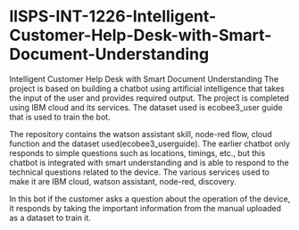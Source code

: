 # llSPS-INT-1226-Intelligent-Customer-Help-Desk-with-Smart-Document-Understanding
Intelligent Customer Help Desk with Smart Document Understanding
The project is based on building a chatbot using artificial intelligence that takes the input of the user and provides required output. The project is completed using IBM cloud and its services. The dataset used is ecobee3_user guide that is used to train the bot.

The repository contains the watson assistant skill, node-red flow, cloud function and the dataset used(ecobee3_userguide). The earlier chatbot only responds to simple questions such as locations, timings, etc., but this chatbot is integrated with smart understanding and is able to respond to the technical questions related to the device. The various services used to make it are IBM cloud, watson assistant, node-red, discovery.

In this bot if the customer asks a question about the operation of the device, it responds by taking the important information from the manual uploaded as a dataset to train it.

